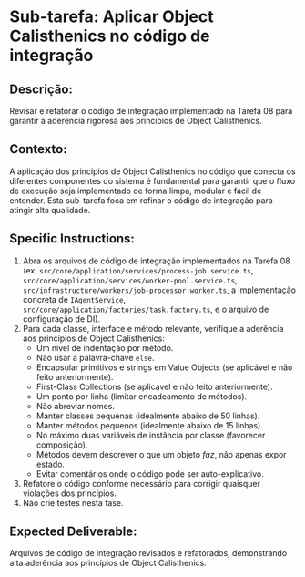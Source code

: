 # Sub-tarefa: Aplicar Object Calisthenics no código de integração

## Descrição:

Revisar e refatorar o código de integração implementado na Tarefa 08 para garantir a aderência rigorosa aos princípios de Object Calisthenics.

## Contexto:

A aplicação dos princípios de Object Calisthenics no código que conecta os diferentes componentes do sistema é fundamental para garantir que o fluxo de execução seja implementado de forma limpa, modular e fácil de entender. Esta sub-tarefa foca em refinar o código de integração para atingir alta qualidade.

## Specific Instructions:

1. Abra os arquivos de código de integração implementados na Tarefa 08 (ex: `src/core/application/services/process-job.service.ts`, `src/core/application/services/worker-pool.service.ts`, `src/infrastructure/workers/job-processor.worker.ts`, a implementação concreta de `IAgentService`, `src/core/application/factories/task.factory.ts`, e o arquivo de configuração de DI).
2. Para cada classe, interface e método relevante, verifique a aderência aos princípios de Object Calisthenics:
    *   Um nível de indentação por método.
    *   Não usar a palavra-chave `else`.
    *   Encapsular primitivos e strings em Value Objects (se aplicável e não feito anteriormente).
    *   First-Class Collections (se aplicável e não feito anteriormente).
    *   Um ponto por linha (limitar encadeamento de métodos).
    *   Não abreviar nomes.
    *   Manter classes pequenas (idealmente abaixo de 50 linhas).
    *   Manter métodos pequenos (idealmente abaixo de 15 linhas).
    *   No máximo duas variáveis de instância por classe (favorecer composição).
    *   Métodos devem descrever o que um objeto *faz*, não apenas expor estado.
    *   Evitar comentários onde o código pode ser auto-explicativo.
3. Refatore o código conforme necessário para corrigir quaisquer violações dos princípios.
4. Não crie testes nesta fase.

## Expected Deliverable:

Arquivos de código de integração revisados e refatorados, demonstrando alta aderência aos princípios de Object Calisthenics.